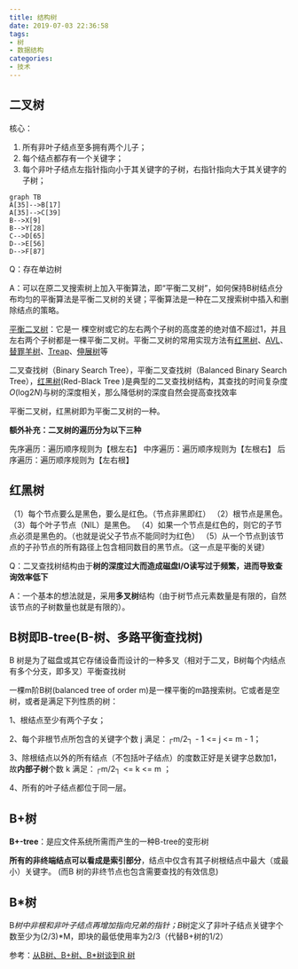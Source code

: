 ```yaml
---
title: 结构树
date: 2019-07-03 22:36:58
tags:
- 树
- 数据结构
categories:
- 技术
---
```

## 二叉树
核心：
1. 所有非叶子结点至多拥有两个儿子；
2. 每个结点都存有一个关键字；
3. 每个非叶子结点左指针指向小于其关键字的子树，右指针指向大于其关键字的子树；

```mermaid
graph TB  
A[35]-->B[17]
A[35]-->C[39]
B-->X[9]
B-->Y[28]
C-->D[65]
D-->E[56]
D-->F[87]
```

Q：存在单边树

A：可以在原二叉搜索树上加入平衡算法，即“平衡二叉树”，如何保持B树结点分布均匀的平衡算法是平衡二叉树的关键；平衡算法是一种在二叉搜索树中插入和删除结点的策略。

[平衡二叉树]([https://baike.baidu.com/item/%E5%B9%B3%E8%A1%A1%E4%BA%8C%E5%8F%89%E6%A0%91/10421057?fr=aladdin](https://baike.baidu.com/item/平衡二叉树/10421057?fr=aladdin))：它是一 棵空树或它的左右两个子树的高度差的绝对值不超过1，并且左右两个子树都是一棵平衡二叉树。平衡二叉树的常用实现方法有[红黑树](https://baike.baidu.com/item/红黑树/2413209)、[AVL](https://baike.baidu.com/item/AVL/7543015)、[替罪羊树](https://baike.baidu.com/item/替罪羊树/13859070)、[Treap](https://baike.baidu.com/item/Treap)、[伸展树](https://baike.baidu.com/item/伸展树/7003945)等

二叉查找树（Binary Search Tree），平衡二叉查找树（Balanced Binary Search Tree），[红黑树](http://blog.csdn.net/v_JULY_v/category/774945.aspx)(Red-Black Tree )是典型的二叉查找树结构，其查找的时间复杂度*O*(log2*N*)与树的深度相关，那么降低树的深度自然会提高查找效率

平衡二叉树，红黑树即为平衡二叉树的一种。

**额外补充：二叉树的遍历分为以下三种**

先序遍历：遍历顺序规则为【根左右】
中序遍历：遍历顺序规则为【左根右】
后序遍历：遍历顺序规则为【左右根】



## 红黑树

（1）每个节点要么是黑色，要么是红色。（节点非黑即红）
（2）根节点是黑色。
（3）每个叶子节点（NIL）是黑色。 
（4）如果一个节点是红色的，则它的子节点必须是黑色的。（也就是说父子节点不能同时为红色）
（5）从一个节点到该节点的子孙节点的所有路径上包含相同数目的黑节点。（这一点是平衡的关键）




Q：二叉查找树结构由于**树的深度过大而造成磁盘I/O读写过于频繁，进而导致查询效率低下**

A：一个基本的想法就是，采用**多叉树**结构（由于树节点元素数量是有限的，自然该节点的子树数量也就是有限的）。



## B树即B-tree(B-树、多路平衡查找树)

B 树是为了磁盘或其它存储设备而设计的一种多叉（相对于二叉，B树每个内结点有多个分支，即多叉）平衡查找树

一棵m阶B树(balanced tree of order m)是一棵平衡的m路搜索树。它或者是空树，或者是满足下列性质的树：

1、根结点至少有两个子女；

2、每个非根节点所包含的关键字个数 j 满足：┌m/2┐ - 1 <= j <= m - 1；

3、除根结点以外的所有结点（不包括叶子结点）的度数正好是关键字总数加1，故**内部子树**个数 k 满足：┌m/2┐ <= k <= m ；

4、所有的叶子结点都位于同一层。

## B+树

**B+-tree**：是应文件系统所需而产生的一种B-tree的变形树

**所有的非终端结点可以看成是索引部分**，结点中仅含有其子树根结点中最大（或最小）关键字。 (而B 树的非终节点也包含需要查找的有效信息)

## B*树

B*树中非根和非叶子结点再增加指向兄弟的指针；B*树定义了非叶子结点关键字个数至少为(2/3)*M，即块的最低使用率为2/3（代替B+树的1/2）



参考：[从B树、B+树、B*树谈到R 树](https://blog.csdn.net/v_JULY_v/article/details/6530142/)